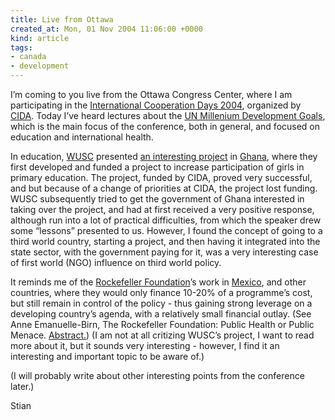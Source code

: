 ```yaml
---
title: Live from Ottawa
created_at: Mon, 01 Nov 2004 11:06:00 +0000
kind: article
tags:
- canada
- development
---
```


I’m coming to you live from the Ottawa Congress
Center[](http://www.ottawacongresscentre.com/), where I am participating
in the [International Cooperation Days
2004](http://www.acdi-cida.gc.ca/cpb/jciicd01.nsf/vLUSiteHomePagesEn/Overview?OpenDocument),
organized by [CIDA](http://www.acdi-cida.gc.ca/index-e.htm). Today I’ve
heard lectures about the [UN Millenium Development
Goals](http://www.developmentgoals.org/), which is the main focus of the
conference, both in general, and focused on education and international
health.

In education, [WUSC](http://www.wusc.ca/) presented [an interesting
project](http://www.wusc.ca/expertise/projects/girlchild.asp) in
[Ghana](http://www.wikipedia.org/wiki/Ghana), where they first developed
and funded a project to increase participation of girls in primary
education. The project, funded by CIDA, proved very successful, and but
because of a change of priorities at CIDA, the project lost funding.
WUSC subsequently tried to get the government of Ghana interested in
taking over the project, and had at first received a very positive
response, although run into a lot of practical difficulties, from which
the speaker drew some “lessons” presented to us. However, I found the
concept of going to a third world country, starting a project, and then
having it integrated into the state sector, with the government paying
for it, was a very interesting case of first world (NGO) influence on
third world policy.

It reminds me of the [Rockefeller
Foundation](http://www.rockfound.org/display.asp?Context=1&Collection=1&Preview=0&ARCurrent=1)’s
work in [Mexico](http://www.wikipedia.org/wiki/Mexico), and other
countries, where they would only finance 10-20% of a programme’s cost,
but still remain in control of the policy - thus gaining strong leverage
on a developing country’s agenda, with a relatively small financial
outlay. (See Anne Emanuelle-Birn, The Rockefeller Foundation: Public
Health or Public Menace.
[Abstract.](http://www.jhu.edu/~istr/pubs/voluntas/vol7-1.html)) (I am
not at all critizing WUSC’s project, I want to read more about it, but
it sounds very interesting - however, I find it an interesting and
important topic to be aware of.)

(I will probably write about other interesting points from the
conference later.)

Stian
